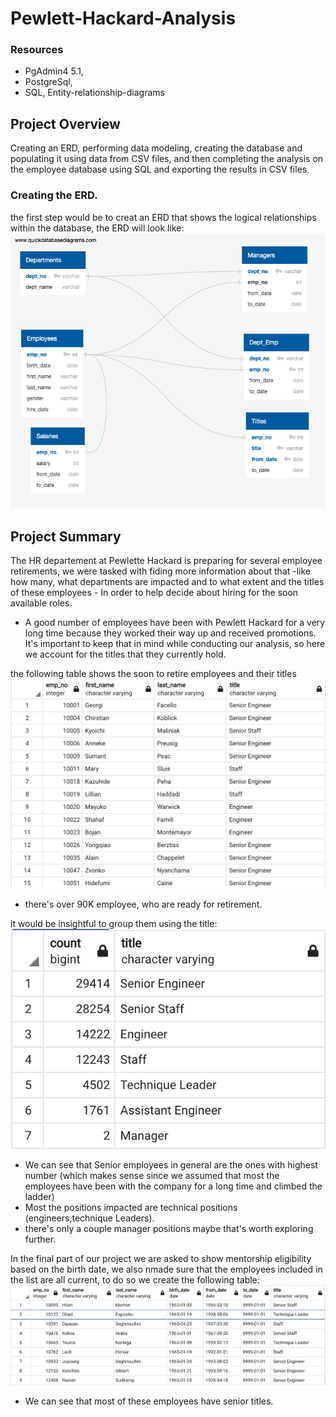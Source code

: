 # Pewlett-Hackard-Analysis


### Resources
* PgAdmin4 5.1, 
* PostgreSql,
* SQL, Entity-relationship-diagrams

## Project Overview
Creating an ERD, performing data modeling, creating the database and populating it using data from CSV files, and then completing the analysis on the employee database using SQL and exporting the results in CSV files.

### Creating the ERD.
the first step would be to creat an ERD that shows the logical relationships within the database, the ERD will look like:
![picture](dept_manager.png)

## Project Summary

The HR departement at Pewlette Hackard is preparing for several employee retirements, we were tasked with fiding more information about that -like how many, what departments are impacted and to what extent and the titles of these employees - In order to help decide about hiring for the soon available roles.

 * A good number of employees have been with Pewlett Hackard for a very long time because they worked their way up and received promotions. It's important to keep that in mind while conducting our analysis, so here we account for the titles that they currently hold.
 
the following table shows the soon to retire employees and their titles
 ![picture](images/1.png)
 
 * there's over 90K employee, who are ready for retirement.
 
 it would be insightful to group them using the title:
  ![picture](images/2.png)
  
  * We can see that Senior employees in general are the ones with highest number (which makes sense since we assumed that most the employees have been with the company for a long time and climbed the ladder) 
  * Most the positions impacted are technical positions (engineers,technique Leaders).
  * there's only a couple manager positions maybe that's worth exploring further.
   
  In the final part of our project we are asked to show mentorship eligibility based on the birth date, we also nmade sure that the employees included in the list are all current, to do so we create the following table:
   ![picture](images/3.png)
   
  * We can see that most of these employees have senior titles.
  
